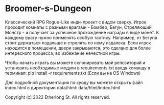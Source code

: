 ﻿# Broomer-s-Dungeon
Классический RPG Rogue-Like инди-проект с видом сверху. Игрок проходит комнаты с разными врагами - Бомбер, Бегун, Стреляющий Монстр - и получает за успешное прохождение награды в виде монет. К каждому врагу нужно применять особую тактику. Например, от Бегуна стоит держаться подальше и стрелять по нему издалека. Если игрок находится в помещении, двери закрываются, это сделано для более интересного процесса, во избежание нечестной игры.

Чтобы начать играть вы можете склонировать мой репозиторий и установить необходимые модули в requirements.txt введя команду в терминал: pip install -r requirements.txt (Если вы на OS Windows)

Для подробной документация по куоду вы можете открыть файл index.html в директории data/html:
data/html/index.html

Copyright (c) 2022 Etherlong St. All rights reserved.
